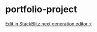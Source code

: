 # portfolio-project

[Edit in StackBlitz next generation editor ⚡️](https://stackblitz.com/~/github.com/IkmalSyafiq98/portfolio-project)